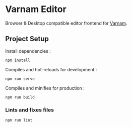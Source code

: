 # Varnam Editor

Browser & Desktop compatible editor frontend for [Varnam](https://TypeIndianLang.Online).

## Project Setup

Install dependencies :
```
npm install
```
Compiles and hot-reloads for development :
```
npm run serve
```
Compiles and minifies for production :
```
npm run build
```
### Lints and fixes files
```
npm run lint
```

